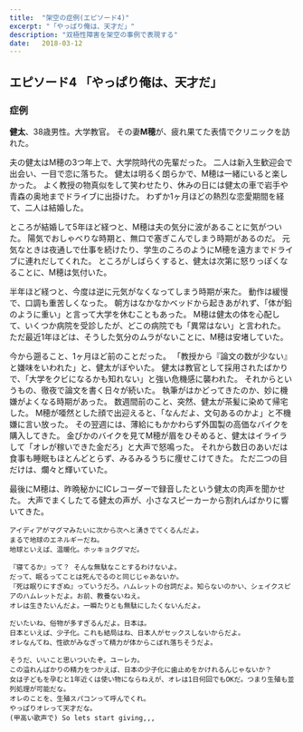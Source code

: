 ```yaml
---
title:  "架空の症例(エピソード4)"
excerpt: "「やっぱり俺は、天才だ」"
description: "双極性障害を架空の事例で表現する"
date:   2018-03-12
---
```


## エピソード4 「やっぱり俺は、天才だ」


<h3>症例</h3>

**健太**、38歳男性。大学教官。
その妻**M穂**が、疲れ果てた表情でクリニックを訪れた。

夫の健太はM穂の3つ年上で、大学院時代の先輩だった。
二人は新入生歓迎会で出会い、一目で恋に落ちた。
健太は明るく朗らかで、M穂は一緒にいると楽しかった。
よく教授の物真似をして笑わせたり、休みの日には健太の車で岩手や青森の奥地までドライブに出掛けた。
わずか1ヶ月ほどの熱烈な恋愛期間を経て、二人は結婚した。

ところが結婚して5年ほど経つと、M穂は夫の気分に波があることに気がついた。
陽気でおしゃべりな時期と、無口で塞ぎこんでしまう時期があるのだ。
元気なときは夜通しで仕事を続けたり、学生のころのようにM穂を遠方までドライブに連れだしてくれた。
ところがしばらくすると、健太は次第に怒りっぽくなることに、M穂は気付いた。

半年ほど経つと、今度は逆に元気がなくなってしまう時期が来た。
動作は緩慢で、口調も重苦しくなった。
朝方はなかなかベッドから起きあがれず、「体が鉛のように重い」と言って大学を休むこともあった。
M穂は健太の体を心配して、いくつか病院を受診したが、どこの病院でも「異常はない」と言われた。
ただ最近1年ほどは、そうした気分のムラがないことに、M穂は安堵していた。

今から遡ること、1ヶ月ほど前のことだった。
「教授から『論文の数が少ない』と嫌味をいわれた」と、健太がぼやいた。
健太は教官として採用されたばかりで、「大学をクビになるかも知れない」と強い危機感に襲われた。
それからというもの、徹夜で論文を書く日々が続いた。
執筆がはかどってきたのか、妙に機嫌がよくなる時期があった。
数週間前のこと、突然、健太が茶髪に染めて帰宅した。
M穂が唖然とした顔で出迎えると、「なんだよ、文句あるのかよ」と不機嫌に言い放った。
その翌週には、薄給にもかかわらず外国製の高価なバイクを購入してきた。
金ぴかのバイクを見てM穂が眉をひそめると、健太はイライラして「オレが稼いできた金だろ」と大声で怒鳴った。
それから数日のあいだは食事も睡眠もほとんどとらず、みるみるうちに痩せこけてきた。
ただ二つの目だけは、爛々と輝いていた。

最後にM穂は、昨晩秘かにICレコーダーで録音したという健太の肉声を聞かせた。
大声でまくしたてる健太の声が、小さなスピーカーから割れんばかりに響いてきた。

~~~
アイディアがマグマみたいに次から次へと湧きでてくるんだよ。
まるで地球のエネルギーだね。
地球といえば、温暖化。ホッキョクグマだ。

『寝てるか』って？ そんな無駄なことするわけないよ。
だって、眠るってことは死んでるのと同じじゃあないか。
『死は眠りにすぎぬ』っていうだろ。ハムレットの台詞だよ。知らないのかい、シェイクスピアのハムレットだよ。お前、教養ないねえ。
オレは生きたいんだよ。一瞬たりとも無駄にしたくないんだよ。

だいたいね、俗物が多すぎるんだよ。日本は。
日本といえば、少子化。これも結局はね、日本人がセックスしないからだよ。
オレなんてね、性欲がみなぎって精力が体からこぼれ落ちそうだよ。

そうだ、いいこと思いついたぞ。ユーレカ。
この溢れんばかりの精力をつかえば、日本の少子化に歯止めをかけれるんじゃないか？
女は子どもを孕むと1年近くは使い物にならねえが、オレは1日何回でもOKだ。つまり生殖も並列処理が可能だな。
オレのことを、生殖スパコンって呼んでくれ。
やっぱりオレって天才だな。
(甲高い歌声で) So lets start giving,,,
~~~

